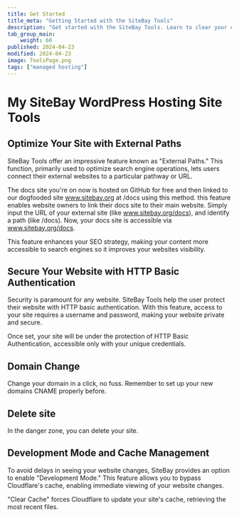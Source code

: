 ```yaml
---
title: Get Started
title_meta: "Getting Started with the SiteBay Tools"
description: "Get started with the SiteBay Tools. Learn to clear your cache, turn on development mode, change your domain and create external paths."
tab_group_main:
    weight: 60
published: 2024-04-23
modified: 2024-04-23
image: ToolsPage.png
tags: ["managed hosting"]
---
```

# My SiteBay WordPress Hosting Site Tools

## Optimize Your Site with External Paths

SiteBay Tools offer an impressive feature known as "External Paths." This function, primarily used to optimize search engine operations, lets users connect their external websites to a particular pathway or URL. 

The docs site you're on now is hosted on GitHub for free and then linked to our dogfooded site www.sitebay.org at /docs using this method. this feature enables website owners to link their docs site to their main website. Simply input the URL of your external site (like www.sitebay.org/docs), and identify a path (like /docs). Now, your docs site is accessible via www.sitebay.org/docs.

This feature enhances your SEO strategy, making your content more accessible to search engines so it improves your websites visibility.

## Secure Your Website with HTTP Basic Authentication

Security is paramount for any website. SiteBay Tools help the user protect their website with HTTP basic authentication. With this feature, access to your site requires a username and password, making your website private and secure.

Once set, your site will be under the protection of HTTP Basic Authentication, accessible only with your unique credentials.
## Domain Change
Change your domain in a click, no fuss. Remember to set up your new domains CNAME properly before.

## Delete site
In the danger zone, you can delete your site.

## Development Mode and Cache Management

To avoid delays in seeing your website changes, SiteBay provides an option to enable "Development Mode." This feature allows you to bypass Cloudflare's cache, enabling immediate viewing of your website changes. 

"Clear Cache" forces Cloudflare to update your site's cache, retrieving the most recent files.